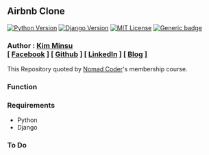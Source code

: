 ## Airbnb Clone

[![Python Version](https://img.shields.io/github/pipenv/locked/python-version/alstn2468/Django_Airbnb_Clone)](https://shields.io/)
[![Django Version](https://img.shields.io/github/pipenv/locked/dependency-version/alstn2468/Django_Airbnb_Clone/django)](https://shields.io/)
[![MIT License](https://img.shields.io/badge/license-MIT-blue.svg)](https://opensource.org/licenses/MIT)
[![Generic badge](https://img.shields.io/github/languages/top/alstn2468/Django_Airbnb_Clone)](https://shields.io/)

### Author : [Kim Minsu](https://github.com/alstn2468)<br/>[ [Facebook](https://www.facebook.com/profile.php?id=100003769223078) ] [ [Github](https://github.com/alstn2468) ] [ [LinkedIn](https://www.linkedin.com/in/minsu-kim-336289160/) ] [ [Blog](https://alstn2468.github.io/) ]<br/>

This Repository quoted by [Nomad Coder](https://academy.nomadcoders.co)'s membership course.

### Function


### Requirements

- Python
- Django

### To Do